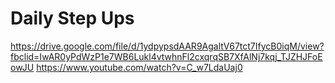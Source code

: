 # Daily Step Ups

https://drive.google.com/file/d/1ydpypsdAAR9AgaltV67tct7IfycB0iqM/view?fbclid=IwAR0yPdWzP1e7WB6Lukl4vtwhnFl2cxqrqSB7XfAlNj7kqj_TJZHJFoEowJU
https://www.youtube.com/watch?v=C_w7LdaUaj0